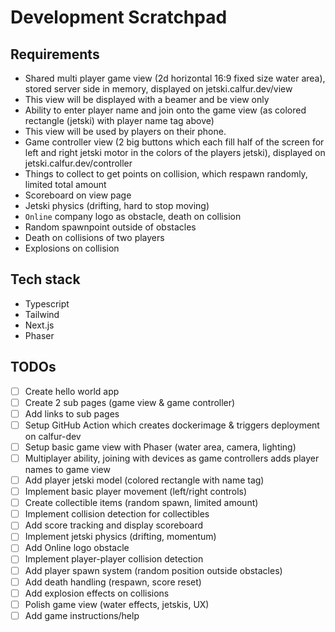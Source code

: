 # Development Scratchpad

## Requirements
- Shared multi player game view (2d horizontal 16:9 fixed size water area), stored server side in memory, displayed on jetski.calfur.dev/view
- This view will be displayed with a beamer and be view only
- Ability to enter player name and join onto the game view (as colored rectangle (jetski) with player name tag above)
- This view will be used by players on their phone.
- Game controller view (2 big buttons which each fill half of the screen for left and right jetski motor in the colors of the players jetski), displayed on jetski.calfur.dev/controller
- Things to collect to get points on collision, which respawn randomly, limited total amount
- Scoreboard on view page
- Jetski physics (drifting, hard to stop moving)
- `Online` company logo as obstacle, death on collision
- Random spawnpoint outside of obstacles
- Death on collisions of two players
- Explosions on collision

## Tech stack
- Typescript
- Tailwind
- Next.js
- Phaser

## TODOs
- [ ] Create hello world app
- [ ] Create 2 sub pages (game view & game controller)
- [ ] Add links to sub pages
- [ ] Setup GitHub Action which creates dockerimage & triggers deployment on calfur-dev
- [ ] Setup basic game view with Phaser (water area, camera, lighting)
- [ ] Multiplayer ability, joining with devices as game controllers adds player names to game view
- [ ] Add player jetski model (colored rectangle with name tag)
- [ ] Implement basic player movement (left/right controls)
- [ ] Create collectible items (random spawn, limited amount)
- [ ] Implement collision detection for collectibles
- [ ] Add score tracking and display scoreboard
- [ ] Implement jetski physics (drifting, momentum)
- [ ] Add Online logo obstacle
- [ ] Implement player-player collision detection
- [ ] Add player spawn system (random position outside obstacles)
- [ ] Add death handling (respawn, score reset)
- [ ] Add explosion effects on collisions
- [ ] Polish game view (water effects, jetskis, UX)
- [ ] Add game instructions/help
